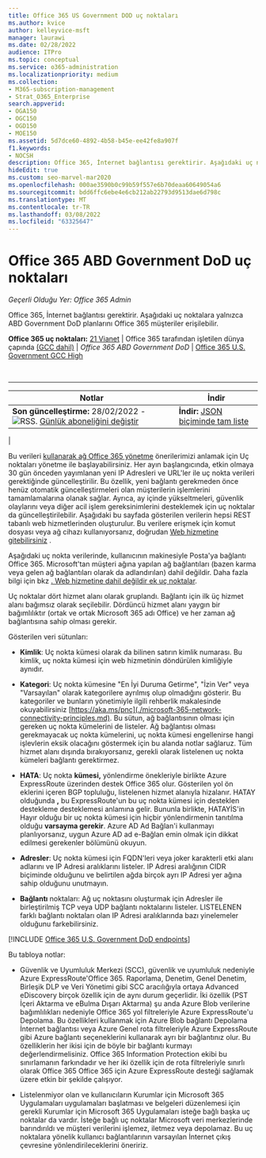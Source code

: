```yaml
---
title: Office 365 US Government DOD uç noktaları
ms.author: kvice
author: kelleyvice-msft
manager: laurawi
ms.date: 02/28/2022
audience: ITPro
ms.topic: conceptual
ms.service: o365-administration
ms.localizationpriority: medium
ms.collection:
- M365-subscription-management
- Strat_O365_Enterprise
search.appverid:
- OGA150
- OGC150
- OGD150
- MOE150
ms.assetid: 5d7dce60-4892-4b58-b45e-ee42fe8a907f
f1.keywords:
- NOCSH
description: Office 365, İnternet bağlantısı gerektirir. Aşağıdaki uç noktalara yalnızca ABD Government DoD planlarını Office 365 müşteriler erişilebilir.
hideEdit: true
ms.custom: seo-marvel-mar2020
ms.openlocfilehash: 000ae3590b0c99b59f557e6b70deaa60649054a6
ms.sourcegitcommit: bdd6ffc6ebe4e6cb212ab22793d9513dae6d798c
ms.translationtype: MT
ms.contentlocale: tr-TR
ms.lasthandoff: 03/08/2022
ms.locfileid: "63325647"
---
```

# <a name="office-365-us-government-dod-endpoints"></a>Office 365 ABD Government DoD uç noktaları

*Geçerli Olduğu Yer: Office 365 Admin*

Office 365, İnternet bağlantısı gerektirir. Aşağıdaki uç noktalara yalnızca ABD Government DoD planlarını Office 365 müşteriler erişilebilir.
  
**Office 365 uç noktaları:** [21 Vianet](urls-and-ip-address-ranges-21vianet.md) \| Office 365 tarafından işletilen dünya çapında [(GCC dahil)](urls-and-ip-address-ranges.md) \| *Office 365 ABD Government DoD* \| [Office 365 U.S. Government GCC High](microsoft-365-u-s-government-gcc-high-endpoints.md)

<br>

****

|Notlar|İndir|
|---|---|
|**Son güncelleştirme:** 28/02/2022 - ![RSS.](../media/5dc6bb29-25db-4f44-9580-77c735492c4b.png) [Günlük aboneliğini değiştir](https://endpoints.office.com/version/USGOVDoD?allversions=true&format=rss&clientrequestid=b10c5ed1-bad1-445f-b386-b919946339a7)|**İndir:** [JSON biçiminde tam liste](https://endpoints.office.com/endpoints/USGOVDoD?clientrequestid=b10c5ed1-bad1-445f-b386-b919946339a7)|
|

Bu verileri [kullanarak ağ Office 365 yönetme](managing-office-365-endpoints.md) önerilerimizi anlamak için Uç noktaları yönetme ile başlayabilirsiniz. Her ayın başlangıcında, etkin olmaya 30 gün önceden yayımlanan yeni IP Adresleri ve URL'ler ile uç nokta verileri gerektiğinde güncelleştirilir. Bu özellik, yeni bağlantı gerekmeden önce henüz otomatik güncelleştirmeleri olan müşterilerin işlemlerini tamamlamalarına olanak sağlar. Ayrıca, ay içinde yükseltmeleri, güvenlik olaylarını veya diğer acil işlem gereksinimlerini desteklemek için uç noktalar da güncelleştirilebilir. Aşağıdaki bu sayfada gösterilen verilerin hepsi REST tabanlı web hizmetlerinden oluşturulur. Bu verilere erişmek için komut dosyası veya ağ cihazı kullanıyorsanız, doğrudan [Web hizmetine gitebilirsiniz](microsoft-365-ip-web-service.md) .

Aşağıdaki uç nokta verilerinde, kullanıcının makinesiyle Posta'ya bağlantı Office 365. Microsoft'tan müşteri ağına yapılan ağ bağlantıları (bazen karma veya gelen ağ bağlantıları olarak da adlandırılan) dahil değildir. Daha fazla bilgi için bkz [. Web hizmetine dahil değildir ek uç noktalar](additional-office365-ip-addresses-and-urls.md).

Uç noktalar dört hizmet alanı olarak gruplandı. Bağlantı için ilk üç hizmet alanı bağımsız olarak seçilebilir. Dördüncü hizmet alanı yaygın bir bağımlılıktır (ortak ve ortak Microsoft 365 adı Office) ve her zaman ağ bağlantısına sahip olması gerekir.

Gösterilen veri sütunları:

- **Kimlik**: Uç nokta kümesi olarak da bilinen satırın kimlik numarası. Bu kimlik, uç nokta kümesi için web hizmetinin döndürülen kimliğiyle aynıdır.

- **Kategori**: Uç nokta kümesine "En İyi Duruma Getirme", "İzin Ver" veya "Varsayılan" olarak kategorilere ayrılmış olup olmadığını gösterir. Bu kategoriler ve bunların yönetimiyle ilgili rehberlik makalesinde okuyabilirsiniz [https://aka.ms/pnc](./microsoft-365-network-connectivity-principles.md). Bu sütun, ağ bağlantısının olması için gereken uç nokta kümelerini de listeler. Ağ bağlantısı olması gerekmayacak uç nokta kümelerini, uç nokta kümesi engellenirse hangi işlevlerin eksik olacağını göstermek için bu alanda notlar sağlaruz. Tüm hizmet alanı dışında bırakıyorsanız, gerekli olarak listelenen uç nokta kümeleri bağlantı gerektirmez.

- **HATA**: Uç nokta **kümesi,** yönlendirme önekleriyle birlikte Azure ExpressRoute üzerinden destek Office 365 olur. Gösterilen yol ön eklerini içeren BGP topluluğu, listelenen hizmet alanıyla hizalanır. HATAY olduğunda **,** bu ExpressRoute'un bu uç nokta kümesi için desteklen destekleme desteklemesi anlamına gelir. Bununla birlikte, HATAYİS'in Hayır olduğu bir uç nokta kümesi için hiçbir yönlendirmenin tanıtılma olduğu **varsayma gerekir**. Azure AD Ad Bağlan'i kullanmayı planlıyorsanız, uygun Azure AD ad [](/azure/active-directory/hybrid/reference-connect-instances#microsoft-azure-government) e-Bağlan emin olmak için dikkat edilmesi gerekenler bölümünü okuyun.

- **Adresler**: Uç nokta kümesi için FQDN'leri veya joker karakterli etki alanı adlarını ve IP Adresi aralıklarını listeler. IP Adresi aralığının CIDR biçiminde olduğunu ve belirtilen ağda birçok ayrı IP Adresi yer ağına sahip olduğunu unutmayın.

- **Bağlantı** noktaları: Ağ uç noktasını oluşturmak için Adresler ile birleştirilmiş TCP veya UDP bağlantı noktalarını listeler. LISTELENEN farklı bağlantı noktaları olan IP Adresi aralıklarında bazı yinelemeler olduğunu farkebilirsiniz.

[!INCLUDE [Office 365 U.S. Government DoD endpoints](../includes/office-365-u.s.-government-dod-endpoints.md)]
  
Bu tabloya notlar:

- Güvenlik ve Uyumluluk Merkezi (SCC), güvenlik ve uyumluluk nedeniyle Azure ExpressRoute'Office 365. Raporlama, Denetim, Genel Denetim, Birleşik DLP ve Veri Yönetimi gibi SCC aracılığıyla ortaya Advanced eDiscovery birçok özellik için de aynı durum geçerlidir. İki özellik (PST İçeri Aktarma ve eBulma Dışarı Aktarma) şu anda Azure Blob verilerine bağımlılıkları nedeniyle Office 365 yol filtreleriyle Azure ExpressRoute'u Depolama. Bu özellikleri kullanmak için Azure Blob bağlantı Depolama İnternet bağlantısı veya Azure Genel rota filtreleriyle Azure ExpressRoute gibi Azure bağlantı seçeneklerini kullanarak ayrı bir bağlantınız olur. Bu özelliklerin her ikisi için de böyle bir bağlantı kurmayı değerlendirmelisiniz. Office 365 Information Protection ekibi bu sınırlamanın farkındadır ve her iki özellik için de rota filtreleriyle sınırlı olarak Office 365 Office 365 için Azure ExpressRoute desteği sağlamak üzere etkin bir şekilde çalışıyor.

- Listelenmiyor olan ve kullanıcıların Kurumlar için Microsoft 365 Uygulamaları uygulamaları başlatması ve belgeleri düzenlemesi için gerekli Kurumlar için Microsoft 365 Uygulamaları isteğe bağlı başka uç noktalar da vardır. İsteğe bağlı uç noktalar Microsoft veri merkezlerinde barındırıldı ve müşteri verilerini işlemez, iletmez veya depolamaz. Bu uç noktalara yönelik kullanıcı bağlantılarının varsayılan İnternet çıkış çevresine yönlendirileceklerini öneririz.
